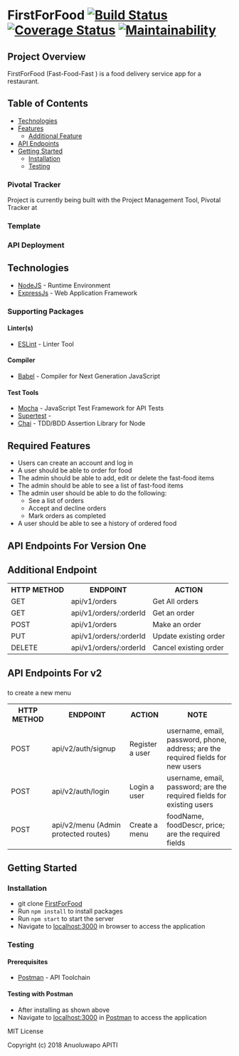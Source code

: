 # FirstForFood [![Build Status](https://travis-ci.org/Anuoluwa/FirstForFood.svg?branch=develop)](https://travis-ci.org/Anuoluwa/FirstForFood) [![Coverage Status](https://coveralls.io/repos/github/Anuoluwa/FirstForFood/badge.svg?branch=develop)](https://coveralls.io/github/Anuoluwa/FirstForFood?branch=develop) [![Maintainability](https://api.codeclimate.com/v1/badges/7ee092b71c41592c1612/maintainability)](https://codeclimate.com/github/Anuoluwa/FirstForFood/maintainability)


## Project Overview
FirstForFood  (Fast-Food-Fast​ ) is a food delivery service app for a restaurant.


## Table of Contents

 * [Technologies](#technologies)
 * [Features](#features)
    * [Additional Feature](#additional-feature)
 * [API Endpoints](#api-endpoints)
 * [Getting Started](#getting-started)
    * [Installation](#installation)
    * [Testing](#testing)
    

### Pivotal Tracker
Project is currently being built with the Project Management Tool, Pivotal Tracker at [](https://www.pivotaltracker.com/n/projects/2196952)

### Template


### API Deployment


## Technologies

* [NodeJS](https://nodejs.org/) - Runtime Environment
* [ExpressJs](https://expressjs.com/) - Web Application Framework

### Supporting Packages

#### Linter(s)

* [ESLint](https://eslint.org/) - Linter Tool

#### Compiler

* [Babel](https://eslint.org/) - Compiler for Next Generation JavaScript

#### Test Tools

* [Mocha](https://mochajs.org/) - JavaScript Test Framework for API Tests
* [Supertest]() - 
* [Chai](http://chaijs.com/) - TDD/BDD Assertion Library for Node

## Required Features
* Users can create an account and log in
* A user should be able to order for food
* The admin should be able to add, edit or delete the fast-food items
* The admin should be able to see a list of fast-food items
* The admin user should be able to do the following:
    * See a list of orders
    * Accept and decline orders
    * Mark orders as completed
* A user should be able to see a history of ordered food


## API Endpoints For Version One

###

<table>

<tr><th>HTTP METHOD</th><th>ENDPOINT</th><th>ACTION</th></tr>

<tr><td>GET</td> <td>api/v1/orders</td> <td>Get All orders</td></tr>

<tr><td>GET</td> <td>api/v1/orders/:orderId</td> <td>Get an order</td></tr>

<tr><td>POST</td> <td>api/v1/orders</td> <td>Make an order</td></tr>

<tr><td>PUT</td> <td>api/v1/orders/:orderId</td> <td>Update existing order</td></tr>

## Additional Endpoint

<tr><td>DELETE</td> <td>api/v1/orders/:orderId</td> <td>Cancel existing order</td></tr>

</table>

## API Endpoints For v2

###

<table>

<tr><th>HTTP METHOD</th><th>ENDPOINT</th><th>ACTION</th><th>NOTE</th></tr>

<tr><td>POST</td> <td>api/v2/auth/signup</td> <td>Register a user</td> <td>username, email, password, phone, address; are the required fields for new users</td></tr>

<tr><td>POST</td> <td>api/v2/auth/login</td> <td>Login a user</td> <td>username, email, password; are the required fields for existing users</td></tr>

<tr><td>POST</td> <td>api/v2/menu (Admin protected routes)</td> <td>Create a menu</td> <td>foodName, foodDescr, price; are the required fields </td></tr>to create a new menu


</table>

## Getting Started

### Installation

* git clone
  [FirstForFood](https://github.com/Anuoluwa/FirstForFood/tree/develop)
* Run `npm install` to install packages
* Run `npm start` to start the server
* Navigate to [localhost:3000](http://localhost:3000/) in browser to access the
  application

### Testing

#### Prerequisites

* [Postman](https://getpostman.com/) - API Toolchain

#### Testing with Postman

* After installing as shown above
* Navigate to [localhost:3000](http://localhost:3000/) in
  [Postman](https://getpostman.com/) to access the application

MIT License

Copyright (c) 2018 Anuoluwapo APITI
